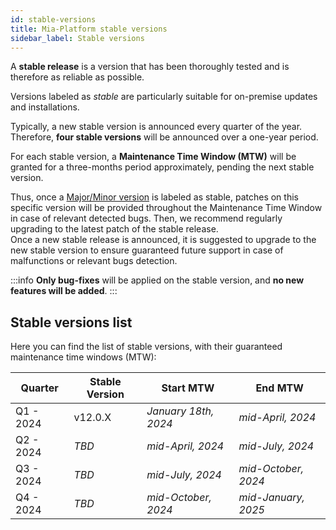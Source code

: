 ```yaml
---
id: stable-versions
title: Mia-Platform stable versions
sidebar_label: Stable versions
---
```


A **stable release** is a version that has been thoroughly tested and is therefore as reliable as possible.

Versions labeled as _stable_ are particularly suitable for on-premise updates and installations.

Typically, a new stable version is announced every quarter of the year. Therefore, __four stable versions__ will be announced over a one-year period.

For each stable version, a **Maintenance Time Window (MTW)** will be granted for a three-months period approximately, pending the next stable version.

Thus, once a [Major/Minor version](/info/version_policy.md) is labeled as stable, patches on this specific version will be provided throughout the Maintenance Time Window in case of relevant detected bugs. Then, we recommend regularly upgrading to the latest patch of the stable release.  
Once a new stable release is announced, it is suggested to upgrade to the new stable version to ensure guaranteed future support in case of malfunctions or relevant bugs detection.

:::info
**Only bug-fixes** will be applied on the stable version, and __no new features will be added__.
:::

## Stable versions list

Here you can find the list of stable versions, with their guaranteed maintenance time windows (MTW):

|  Quarter  | Stable Version |      Start MTW       |       End MTW        |
|-----------|----------------|----------------------|----------------------|
| Q1 - 2024 |    v12.0.X     | _January 18th, 2024_ |  _mid-April, 2024_  |
| Q2 - 2024 |     _TBD_      |  _mid-April, 2024_  |  _mid-July, 2024_   |
| Q3 - 2024 |     _TBD_      |  _mid-July, 2024_   | _mid-October, 2024_ |
| Q4 - 2024 |     _TBD_      | _mid-October, 2024_ | _mid-January, 2025_ |
